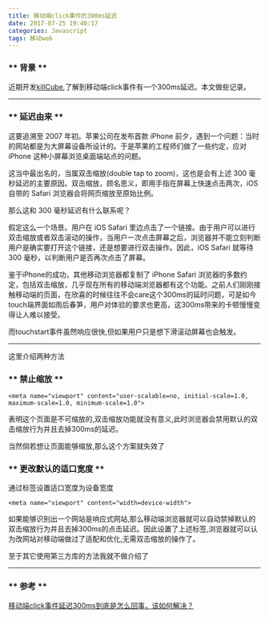 ```yaml
---
title: 移动端click事件的300ms延迟
date: 2017-07-25 19:40:17
categories: Javascript
tags: 移动web
---
```


### ** 背景 **

近期开发[killCube](https://github.com/iamsail/killCube),了解到移动端click事件有一个300ms延迟。本文做些记录。

***********

### ** 延迟由来 **

这要追溯至 2007 年初。苹果公司在发布首款 iPhone 前夕，遇到一个问题：当时的网站都是为大屏幕设备所设计的。于是苹果的工程师们做了一些约定，应对 iPhone 这种小屏幕浏览桌面端站点的问题。

这当中最出名的，当属双击缩放(double tap to zoom)，这也是会有上述 300 毫秒延迟的主要原因。双击缩放，顾名思义，即用手指在屏幕上快速点击两次，iOS 自带的 Safari 浏览器会将网页缩放至原始比例。

那么这和 300 毫秒延迟有什么联系呢？

假定这么一个场景。用户在 iOS Safari 里边点击了一个链接。由于用户可以进行双击缩放或者双击滚动的操作，当用户一次点击屏幕之后，浏览器并不能立刻判断用户是确实要打开这个链接，还是想要进行双击操作。因此，iOS Safari 就等待 300 毫秒，以判断用户是否再次点击了屏幕。

鉴于iPhone的成功，其他移动浏览器都复制了 iPhone Safari 浏览器的多数约定，包括双击缩放，几乎现在所有的移动端浏览器都有这个功能。之前人们刚刚接触移动端的页面，在欣喜的时候往往不会care这个300ms的延时问题，可是如今touch端界面如雨后春笋，用户对体验的要求也更高，这300ms带来的卡顿慢慢变得让人难以接受。

而touchstart事件虽然响应很快,但如果用户只是想下滑滚动屏幕也会触发。

**********

这里介绍两种方法

### ** 禁止缩放 **
```
<meta name="viewport" content="user-scalable=no, initial-scale=1.0, 
maximum-scale=1.0, minimum-scale=1.0">
```
表明这个页面是不可缩放的,双击缩放功能就没有意义,此时浏览器会禁用默认的双击缩放行为并且去掉300ms的延迟。

当然倘若想让页面能够缩放,那么这个方案就失效了

### ** 更改默认的适口宽度 **

通过标签设置适口宽度为设备宽度
```
<meta name="viewport" content="width=device-width">
```
如果能够识别出一个网站是响应式网站,那么移动端浏览器就可以自动禁掉默认的双击缩放行为并且去掉300ms的点击延迟。因此设置了上述标签,浏览器就可以认为改网站对移动端做过了适配和优化,无需双击缩放的操作了。


至于其它使用第三方库的方法我就不做介绍了

**********

### ** 参考 **

[移动端click事件延迟300ms到底是怎么回事，该如何解决？](http://www.cnblogs.com/shenjp/p/6433646.html)

